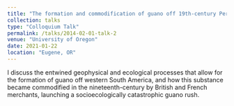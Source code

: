 ```yaml
---
title: "The formation and commodification of guano off 19th-century Peru and northern Chile: a case of ecological imperialism, Department of Sociology"
collection: talks
type: "Colloquium Talk"
permalink: /talks/2014-02-01-talk-2
venue: "University of Oregon"
date: 2021-01-22
location: "Eugene, OR"
---
```


I discuss the entwined geophysical and ecological processes that allow for the formation of guano off western South America, and how this substance became commodified in the nineteenth-century by British and French merchants, launching a socioecologically catastrophic guano rush.
